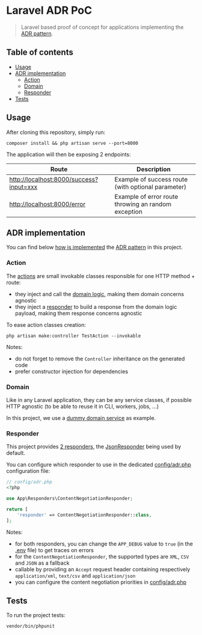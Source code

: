 # Laravel ADR PoC

> Laravel based proof of concept for applications implementing the [ADR pattern](https://github.com/pmjones/adr).

## Table of contents

- [Usage](#usage)
- [ADR implementation](#adr-implementation)
  - [Action](#action)
  - [Domain](#domain)
  - [Responder](#responder)
- [Tests](#tests)

## Usage

After cloning this repository, simply run:

```shell
composer install && php artisan serve --port=8000
```

The application will then be exposing 2 endpoints:

| Route                                                                              | Description                                         |
|------------------------------------------------------------------------------------|-----------------------------------------------------|
| [http://localhost:8000/success?input=xxx](http://localhost:8000/success?input=xxx) | Example of success route (with optional parameter)  |
| [http://localhost:8000/error](http://localhost:8000/error)                         | Example of error route throwing an random exception |


## ADR implementation

You can find below [how is implemented](https://github.com/ekkinox/laravel-adr-poc/pull/1) the [ADR pattern](https://github.com/pmjones/adr) in this project.

### Action

The [actions](app/Http/Controllers) are small invokable classes responsible for one HTTP method + route:
- they inject and call the [domain logic](app/Domain), making them domain concerns agnostic
- they inject a [responder](app/Responders/ResponderInterface.php) to build a response from the domain logic payload, making them response concerns agnostic

To ease action classes creation:
```shell
php artisan make:controller TestAction --invokable
```

Notes:
- do not forget to remove the `Controller` inheritance on the generated code
- prefer constructor injection for dependencies

### Domain

Like in any Laravel application, they can be any service classes, if possible HTTP agnostic (to be able to reuse it in CLI, workers, jobs, ...)

In this project, we use a [dummy domain service](app/Domain/DomainService.php) as example.

### Responder

This project provides [2 responders](app/Responders), the [JsonResponder](app/Responders/JsonResponder.php) being used by default.

You can configure which responder to use in the dedicated [config/adr.php](config/adr.php) configuration file:

```php
// config/adr.php
<?php

use App\Responders\ContentNegotiationResponder;

return [
    'responder' => ContentNegotiationResponder::class,
];
```

Notes:
- for both responders, you can change the `APP_DEBUG` value to `true` (in the [.env](.env) file) to get traces on errors
- for the `ContentNegotiationResponder`, the supported types are `XML`, `CSV` and `JSON` as a fallback
- callable by providing an `Accept` request header containing respectively `application/xml`, `text/csv` and `application/json`
- you can configure the content negotiation priorities in [config/adr.php](config/adr.php)

## Tests

To run the project tests:
```shell
vendor/bin/phpunit
```
